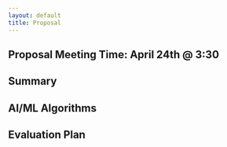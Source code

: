 ```yaml
---
layout: default
title: Proposal
---
```


## Proposal Meeting Time: April 24th @ 3:30

## Summary


## AI/ML Algorithms


## Evaluation Plan
